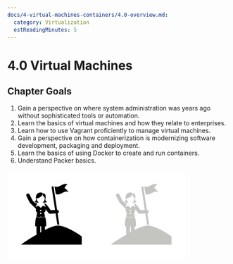 ```yaml
---
docs/4-virtual-machines-containers/4.0-overview.md:
  category: Virtualization
  estReadingMinutes: 5
---
```


# 4.0 Virtual Machines

## Chapter Goals

 1. Gain a perspective on where system administration was years ago without sophisticated tools or automation.
 2. Learn the basics of virtual machines and how they relate to enterprises.
 3. Learn how to use Vagrant proficiently to manage virtual machines.
 4. Gain a perspective on how containerization is modernizing software development, packaging and deployment.
 5. Learn the basics of using Docker to create and run containers.
 6. Understand Packer basics.

![goals image](../../img/goals_light.svg ':size=100x100 :class=light-mode-icon :alt= goals image; light mode')
![goals image](../../img/goals_dark.svg ':size=100x100 :class=dark-mode-icon :alt= goals image; dark mode')
